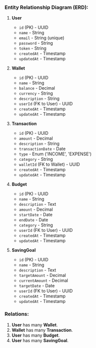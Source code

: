 ### Entity Relationship Diagram (ERD):

1. **User**
   - `id` (PK) - UUID
   - `name` - String
   - `email` - String (unique)
   - `password` - String
   - `token` - String
   - `createdAt` - Timestamp
   - `updatedAt` - Timestamp

2. **Wallet**
   - `id` (PK) - UUID
   - `name` - String
   - `balance` - Decimal
   - `currency` - String
   - `description` - String
   - `userId` (FK to User) - UUID
   - `createdAt` - Timestamp
   - `updatedAt` - Timestamp

3. **Transaction**
   - `id` (PK) - UUID
   - `amount` - Decimal
   - `description` - String
   - `transactionDate` - Date
   - `type` - Enum ('INCOME', 'EXPENSE')
   - `category` - String
   - `walletId` (FK to Wallet) - UUID
   - `createdAt` - Timestamp
   - `updatedAt` - Timestamp

4. **Budget**
   - `id` (PK) - UUID
   - `name` - String
   - `description` - Text
   - `amount` - Decimal
   - `startDate` - Date
   - `endDate` - Date
   - `category` - String
   - `userId` (FK to User) - UUID
   - `createdAt` - Timestamp
   - `updatedAt` - Timestamp

5. **SavingGoal**
   - `id` (PK) - UUID
   - `name` - String
   - `description` - Text
   - `targetAmount` - Decimal
   - `currentAmount` - Decimal
   - `targetDate` - Date
   - `userId` (FK to User) - UUID
   - `createdAt` - Timestamp
   - `updatedAt` - Timestamp

### Relations:
1. **User** has many **Wallet**.
2. **Wallet** has many **Transaction**.
3. **User** has many **Budget**.
4. **User** has many **SavingGoal**.
